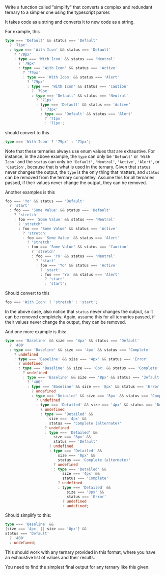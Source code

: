 Write a function called "simplify" that converts a complex and redundant ternary to a simpler one using the typescript parser.

It takes code as a string and converts it to new code as a string.

For example, this

```ts
type === 'Default' && status === 'Default'
  ? '71px'
  : type === 'With Icon' && status === 'Default'
    ? '79px'
    : type === 'With Icon' && status === 'Neutral'
      ? '79px'
      : type === 'With Icon' && status === 'Active'
        ? '79px'
        : type === 'With Icon' && status === 'Alert'
          ? '79px'
          : type === 'With Icon' && status === 'Caution'
            ? '79px'
            : type === 'Default' && status === 'Neutral'
              ? '71px'
              : type === 'Default' && status === 'Active'
                ? '71px'
                : type === 'Default' && status === 'Alert'
                  ? '71px'
                  : '71px';
```

should convert to this

```ts
type === 'With Icon' ? '79px' : '71px';
```

Note that these ternaries always use enum values that are exhaustive. For instance, in the above example, the `type` can only be `'Default'` or `'With Icon'` and the `status` can only be `'Default'`, `'Neutral'`, `'Active'`, `'Alert'`, or `'Caution'`, because that is what is used in the ternary. Given that `status` never changes the output, the `type` is the only thing that matters, and `status` can be removed from the ternary completley. Assume this for all ternaries passed, if their values never change the output, they can be removed.

Another examples is this

```ts
foo === 'Yo' && status === 'Default'
  ? 'start'
  : foo === 'Some Value' && status === 'Default'
    ? 'stretch'
    : foo === 'Some Value' && status === 'Neutral'
      ? 'stretch'
      : foo === 'Some Value' && status === 'Active'
        ? 'stretch'
        : foo === 'Some Value' && status === 'Alert'
          ? 'stretch'
          : foo === 'Some Value' && status === 'Caution'
            ? 'stretch'
            : foo === 'Yo' && status === 'Neutral'
              ? 'start'
              : foo === 'Yo' && status === 'Active'
                ? 'start'
                : foo === 'Yo' && status === 'Alert'
                  ? 'start'
                  : 'start';
```

Should convert to this

```ts
foo === 'With Icon' ? 'stretch' : 'start';
```

In the above case, also notice that `status` never changes the output, so it can be removed completely. Again, assume this for all ternaries passed, if their values never change the output, they can be removed.

And one more example is this:

```ts
type === 'Baseline' && size === '4px' && status === 'Default'
  ? '400'
  : type === 'Baseline' && size === '4px' && status === 'Complete'
    ? undefined
    : type === 'Baseline' && size === '4px' && status === 'Error'
      ? undefined
      : type === 'Baseline' && size === '8px' && status === 'Complete'
        ? undefined
        : type === 'Baseline' && size === '8px' && status === 'Default'
          ? '400'
          : type === 'Baseline' && size === '8px' && status === 'Error'
            ? undefined
            : type === 'Detailed' && size === '8px' && status === 'Complete'
              ? undefined
              : type === 'Detailed' && size === '4px' && status === 'Default'
                ? undefined
                : type === 'Detailed' &&
                    size === '4px' &&
                    status === 'Complete (alternate)'
                  ? undefined
                  : type === 'Detailed' &&
                      size === '8px' &&
                      status === 'Default'
                    ? undefined
                    : type === 'Detailed' &&
                        size === '8px' &&
                        status === 'Complete (alternate)'
                      ? undefined
                      : type === 'Detailed' &&
                          size === '4px' &&
                          status === 'Complete'
                        ? undefined
                        : type === 'Detailed' &&
                            size === '8px' &&
                            status === 'Error'
                          ? undefined
                          : undefined;
```

Should simplify to this:

```ts
type === 'Baseline' &&
(size === '4px' || size === '8px') &&
status === 'Default'
  ? '400'
  : undefined;
```

This should work with any ternary provided in this format, where you have an exhaustive list of values and their results.

You need to find the simplest final output for any ternary like this given.
